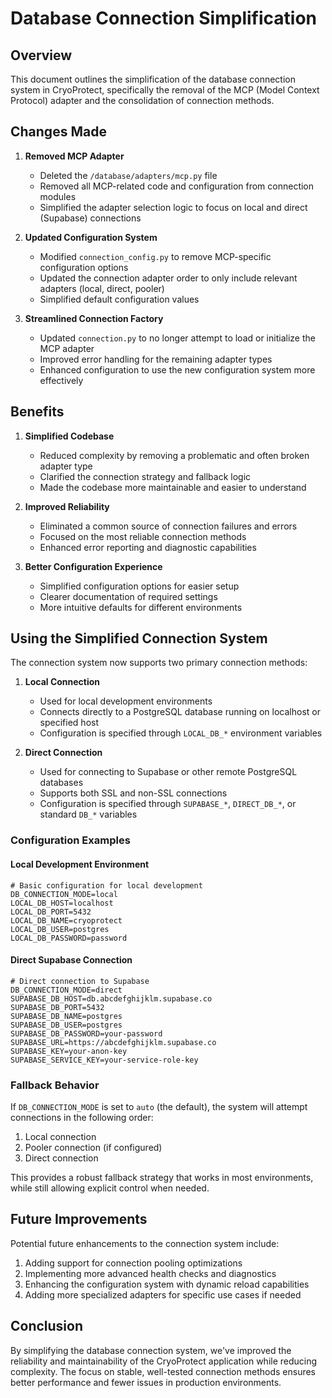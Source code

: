 # Database Connection Simplification

## Overview

This document outlines the simplification of the database connection system in CryoProtect, specifically the removal of the MCP (Model Context Protocol) adapter and the consolidation of connection methods.

## Changes Made

1. **Removed MCP Adapter**
   - Deleted the `/database/adapters/mcp.py` file
   - Removed all MCP-related code and configuration from connection modules
   - Simplified the adapter selection logic to focus on local and direct (Supabase) connections

2. **Updated Configuration System**
   - Modified `connection_config.py` to remove MCP-specific configuration options
   - Updated the connection adapter order to only include relevant adapters (local, direct, pooler)
   - Simplified default configuration values

3. **Streamlined Connection Factory**
   - Updated `connection.py` to no longer attempt to load or initialize the MCP adapter
   - Improved error handling for the remaining adapter types
   - Enhanced configuration to use the new configuration system more effectively

## Benefits

1. **Simplified Codebase**
   - Reduced complexity by removing a problematic and often broken adapter type
   - Clarified the connection strategy and fallback logic
   - Made the codebase more maintainable and easier to understand

2. **Improved Reliability**
   - Eliminated a common source of connection failures and errors
   - Focused on the most reliable connection methods
   - Enhanced error reporting and diagnostic capabilities

3. **Better Configuration Experience**
   - Simplified configuration options for easier setup
   - Clearer documentation of required settings
   - More intuitive defaults for different environments

## Using the Simplified Connection System

The connection system now supports two primary connection methods:

1. **Local Connection**
   - Used for local development environments
   - Connects directly to a PostgreSQL database running on localhost or specified host
   - Configuration is specified through `LOCAL_DB_*` environment variables

2. **Direct Connection**
   - Used for connecting to Supabase or other remote PostgreSQL databases
   - Supports both SSL and non-SSL connections
   - Configuration is specified through `SUPABASE_*`, `DIRECT_DB_*`, or standard `DB_*` variables

### Configuration Examples

#### Local Development Environment

```env
# Basic configuration for local development
DB_CONNECTION_MODE=local
LOCAL_DB_HOST=localhost
LOCAL_DB_PORT=5432
LOCAL_DB_NAME=cryoprotect
LOCAL_DB_USER=postgres
LOCAL_DB_PASSWORD=password
```

#### Direct Supabase Connection

```env
# Direct connection to Supabase
DB_CONNECTION_MODE=direct
SUPABASE_DB_HOST=db.abcdefghijklm.supabase.co
SUPABASE_DB_PORT=5432
SUPABASE_DB_NAME=postgres
SUPABASE_DB_USER=postgres
SUPABASE_DB_PASSWORD=your-password
SUPABASE_URL=https://abcdefghijklm.supabase.co
SUPABASE_KEY=your-anon-key
SUPABASE_SERVICE_KEY=your-service-role-key
```

### Fallback Behavior

If `DB_CONNECTION_MODE` is set to `auto` (the default), the system will attempt connections in the following order:

1. Local connection
2. Pooler connection (if configured)
3. Direct connection

This provides a robust fallback strategy that works in most environments, while still allowing explicit control when needed.

## Future Improvements

Potential future enhancements to the connection system include:

1. Adding support for connection pooling optimizations
2. Implementing more advanced health checks and diagnostics
3. Enhancing the configuration system with dynamic reload capabilities
4. Adding more specialized adapters for specific use cases if needed

## Conclusion

By simplifying the database connection system, we've improved the reliability and maintainability of the CryoProtect application while reducing complexity. The focus on stable, well-tested connection methods ensures better performance and fewer issues in production environments.